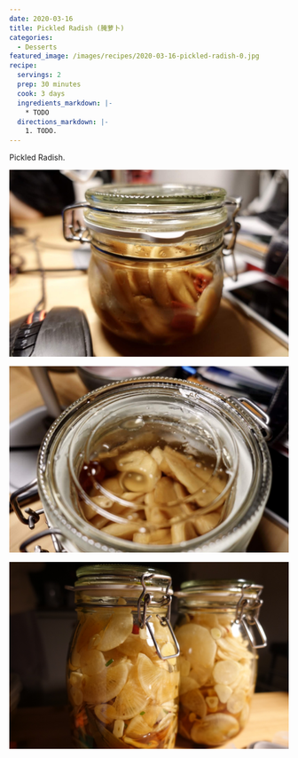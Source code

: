 ```yaml
---
date: 2020-03-16
title: Pickled Radish (腌萝卜)
categories:
  - Desserts
featured_image: /images/recipes/2020-03-16-pickled-radish-0.jpg
recipe:
  servings: 2
  prep: 30 minutes
  cook: 3 days
  ingredients_markdown: |-
    * TODO
  directions_markdown: |-
    1. TODO.
---
```

Pickled Radish.

![pic](/images/recipes/2020-03-16-pickled-radish-1.jpg)

![pic](/images/recipes/2020-03-16-pickled-radish-2.jpg)

![pic](/images/recipes/2020-03-16-pickled-radish-3.jpg)